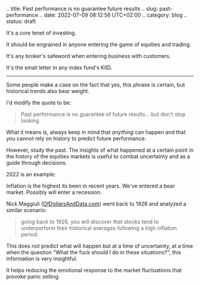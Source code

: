 .. title: Past performance is no guarantee future results
.. slug: past-performance
.. date: 2022-07-09 08:12:56 UTC+02:00
.. category: blog
.. status: draft

It's a core tenet of investing.

It should be engrained in anyone entering the game of equities and trading.

It's any broker's safeword when entering business with customers.

It's the small letter in any index fund's KIID.

---

Some people make a case on the fact that yes, this phrase is certain, but historical trends also bear weight.

I'd modify the quote to be:

> Past performance is no guarantee of future results... but don't stop looking.

What it means is, always keep in mind that _anything_ can happen and that you cannot rely on history to predict future performance.

However, study the past. The insights of what happened at a certain point in the history of the equities markets is useful to combat uncertainty and as a guide through decisions.

2022 is an example:

Inflation is the highest its been in recent years. We've entered a bear market. Possibly will enter a recession.

Nick Maggiuli ([OfDollarsAndData.com](https://ofdollarsanddata.com/)) went back to 1926 and analyzed a similar scenario:

> going back to 1926, you will discover that stocks tend to underperform their historical averages following a high inflation period.

This does not predict what will happen but at a time of uncertainty, at a time when the question "What the fuck should I do in these situations?", this information is very insightful.

It helps reducing the emotional response to the market fluctuations that provoke panic selling.
